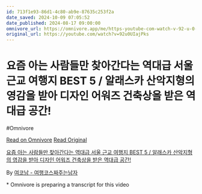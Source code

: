 ```yaml
---
id: 713f1e93-86d1-4c80-ab9e-87635c253f2a
date_saved: 2024-10-09 07:05:52
date_published: 2024-08-17 09:00:00
omnivore_url: https://omnivore.app/me/https-youtube-com-watch-v-92-u-0-u-iaj-pks-1926e2acfc7
original_url: https://youtube.com/watch?v=92u0UIajPks
---
```


# 요즘 아는 사람들만 찾아간다는 역대급 서울 근교 여행지 BEST 5 / 알래스카 산악지형의 영감을 받아 디자인 어워즈 건축상을 받은 역대급 공간!
#Omnivore
 
[Read on Omnivore](https://omnivore.app/me/https-youtube-com-watch-v-92-u-0-u-iaj-pks-1926e2acfc7)
[Read Original](https://youtube.com/watch?v=92u0UIajPks)
 
[요즘 아는 사람들만 찾아간다는 역대급 서울 근교 여행지 BEST 5 / 알래스카 산악지형의 영감을 받아 디자인 어워즈 건축상을 받은 역대급 공간!](https://youtube.com/watch?v=92u0UIajPks)

By [여코남 - 여행코스짜주는남자](https://www.youtube.com/@%EC%97%AC%EC%BD%94%EB%82%A8)

\* Omnivore is preparing a transcript for this video